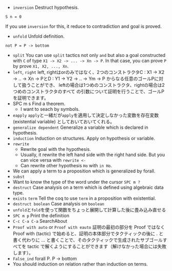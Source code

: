 - `inversion`
  Destruct hypothesis.
```coq
S n = 0
```
  If you use `inversion` for this, it reduce to contradiction and goal is proved.
- `unfold`
  Unfold definition.
```coq
not P = P -> bottom
```
- `split`
  You can use `split` tactics not only `and` but also a goal constructed with
  `C` of type `X1 -> X2 -> ... -> Xn -> P`. In that case, you can prove `P`
  by prove `X1, X2, ..., Xn`.
- `left`, `right`
  left, rightはorのみではなく、2つのコンストラクタC : X1 -> X2 -> .. -> Xn ->
  PとD : Y1 -> Y2 -> .. -> Ym -> P からなる任意のゴールPに対して扱うことができ、
  leftの場合は1つめのコンストラクタ、rightの場合は2つめのコンストラクタのすべて
  の引数について証明を行うことで、ゴールPを証明できます。
- SPC m s
  Find a theorem.
  - I want to seach by symbols.
- `eapply`
  `apply`と一緒だが`apply`を適用して決定しなかった変数を存在変数(existential variable)
  としておいておいてくれる。
- `generalize dependent`
  Generalize a variable which is declared in hypothesis.
- `induction`
  Induction on structures. Apply on hypothesis or variable.
- `rewrite`
  - Rewrite goal with the hypothesis.
  - Usually, it rewrite the left hand side with the right hand side.
    But you can vice versa with `rewrite <-`
  - Can rewrite other hypothesis `Ho` with `in Ho`.
- We can apply a term to a proposition which is generalized by forall.
- `subst`
- Want to know the type of the word under the cursor
  `SPC m ?`
- `destruct`
  Case analysis on a term which is defined using algebraic data type.
- `exists` `term`
  Tell the coq to use `term` in a proposition with existential.
- `destruct boolean`
  Case analysis on `boolean`
- `unfold`と`fold`を使って関数をちょっと展開して計算した後に畳み込み直せる
- `SPC m p`
  Print the definition
- `C-c C-a C-a`
  SearchAbout
- `Proof with auto` or `Proof with eauto`
  証明の最初の部分を Proof ではなく Proof with (tactic) で始めると、証明の本体部分でタクティックの後に . と書く代わりに ... と書くことで、そのタクティックで生成されたサブゴールすべてを tactic で解くようにすることができます（解けなかった場合には失敗します）。 
- `False_ind`
  forall P. P -> bottom
- You should induction on relation rather than induction on terms.
